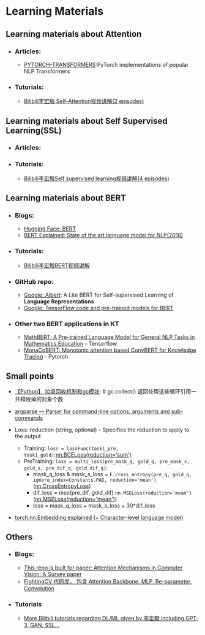 # Learning Materials
## Learning materials about Attention
- ### Articles:
    - [PYTORCH-TRANSFORMERS](https://pytorch.org/hub/huggingface_pytorch-transformers/):PyTorch implementations of popular NLP Transformers
    
- ### Tutorials:
    - [Bilibili李宏毅 Self-Attention视频讲解(2 episodes)](https://www.bilibili.com/video/BV1J94y1f7u5?p=26)


## Learning materials about Self Supervised Learning(SSL)
- ### Articles:

- ### Tutorials:
    - [Bilibili李宏毅Self supervised learning视频讲解(4 episodes)](https://www.bilibili.com/video/BV1J94y1f7u5?p=46)


## Learning materials about BERT
- ### Blogs:
    - [Hugging Face: BERT](https://huggingface.co/blog/bert-101)
    - [BERT Explained: State of the art language model for NLP(2018)](https://towardsdatascience.com/bert-explained-state-of-the-art-language-model-for-nlp-f8b21a9b6270)
- ### Tutorials:
    - [Bilibili李宏毅BERT视频讲解](https://www.bilibili.com/video/BV1J94y1f7u5/?p=50)
    
- ### GitHub repo:
    - [Google: Albert](https://github.com/google-research/albert): A Lite BERT for Self-supervised Learning of **Language Representations**
    - [Google: TensorFlow code and pre-trained models for BERT](https://github.com/google-research/bert)
    
- ### Other two BERT applications in KT
    - [MathBERT: A Pre-trained Language Model for General NLP Tasks in Mathematics Education](https://paperswithcode.com/paper/mathbert-a-pre-trained-language-model-for) - Tensorflow
    - [MonaCoBERT: Monotonic attention based ConvBERT for Knowledge Tracing](https://paperswithcode.com/paper/monacobert-monotonic-attention-based-convbert) - Pytorch


## Small points
- [【Python】 垃圾回收机制和gc模块](https://www.cnblogs.com/franknihao/p/7326849.html): # gc.collect() 返回处理这些循环引用一共释放掉的对象个数
- [argparse — Parser for command-line options, arguments and sub-commands](https://docs.python.org/3/library/argparse.html)

- Loss: reduction (string, optional) – Specifies the reduction to apply to the output
    - Training: ```loss = lossFunc(task1_pre, task1_gold)```:[nn.BCELoss(reduction='sum')](https://pytorch.org/docs/stable/generated/torch.nn.BCELoss.html)
    - PreTraining: ```loss = multi_loss(pre_mask_q, gold_q, pre_mask_s, gold_s, pre_dif_q, gold_dif_q)```: 
        - mask_q_loss & mask_s_loss = ```F.cross_entropy(pre_q, gold_q, ignore_index=Constants.PAD, reduction='mean')``` ([nn.CrossEntropyLoss](https://pytorch.org/docs/stable/generated/torch.nn.CrossEntropyLoss.html))
        - dif_loss = mse(pre_dif, gold_dif) ```nn.MSELoss(reduction='mean')```([nn.MSELoss(reduction='mean')](https://pytorch.org/docs/stable/generated/torch.nn.MSELoss.html))
        - loss = mask_q_loss + mask_s_loss + 30*dif_loss
- [torch.nn.Embedding explained (+ Character-level language model)](https://www.youtube.com/watch?v=euwN5DHfLEo&ab_channel=mildlyoverfitted)


## Others
- ### Blogs:
    - [This repo is built for paper: Attention Mechanisms in Computer Vision: A Survey paper](https://github.com/MenghaoGuo/Awesome-Vision-Attentions)
    - [FightingCV 代码库， 包含 Attention,Backbone, MLP, Re-parameter, Convolution](https://github.com/xmu-xiaoma666/External-Attention-pytorch)

- ### Tutorials
    - [More Bilibili tutorials regarding DL/ML given by 李宏毅 including GPT-3, GAN, SSL...](https://www.bilibili.com/video/BV1J94y1f7u5?p=50&vd_source=4e20016bd1355fe9ad9e32194a97d42a)
        
    
